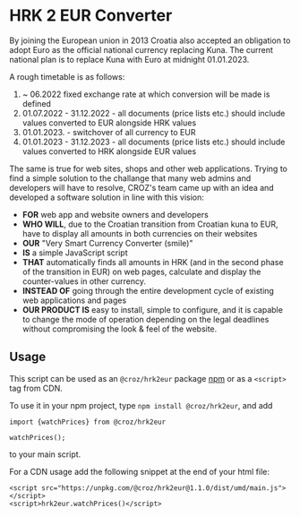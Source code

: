 # HRK 2 EUR Converter

By joining the European union in 2013 Croatia also accepted an obligation to adopt Euro as the official national
 currency replacing Kuna. The current national plan is to replace Kuna with Euro at midnight 01.01.2023.

A rough timetable is as follows:

1. ~ 06.2022 fixed exchange rate at which conversion will be made is defined
2. 01.07.2022 - 31.12.2022 - all documents (price lists etc.) should include values converted to EUR alongside HRK values
3. 01.01.2023. - switchover of all currency to EUR
4. 01.01.2023 - 31.12.2023 - all documents (price lists etc.) should include values converted to HRK alongside EUR values

The same is true for web sites, shops and other web applications. Trying to find a simple solution to the challange that many web 
admins and developers will have to resolve, CROZ's team came up with an idea and developed a software solution in line with this vision:

- **FOR** web app and website owners and developers
- **WHO WILL**, due to the Croatian transition from Croatian kuna to EUR, have to display all amounts in both currencies on their websites
- **OUR** "Very Smart Currency Converter (smile)" 
- **IS** a simple JavaScript script
- **THAT** automatically finds all amounts in HRK (and in the second phase of the transition in EUR) on web pages, 
calculate and display the counter-values in other currency.
- **INSTEAD OF** going through the entire development cycle of existing web applications and pages 
- **OUR PRODUCT IS** easy to install, simple to configure, and it is capable to change the mode of operation 
depending on the legal deadlines without compromising the look & feel of the website.

## Usage

This script can be used as an `@croz/hrk2eur` package [npm](https://www.npmjs.com/package/@croz/hrk2eur) or as a `<script>` tag from CDN.

To use it in your npm project, type `npm install @croz/hrk2eur`, and add 
```
import {watchPrices} from @croz/hrk2eur

watchPrices();
``` 
to your main script.


For a CDN usage add the following snippet at the end of your html file: 

```
<script src="https://unpkg.com/@croz/hrk2eur@1.1.0/dist/umd/main.js"></script>
<script>hrk2eur.watchPrices()</script>
```

 
